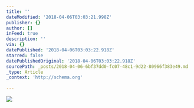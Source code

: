 ```yaml
---
title: ''
dateModified: '2018-04-06T03:03:21.998Z'
publisher: {}
author: []
inFeed: true
description: ''
via: {}
datePublished: '2018-04-06T03:03:22.918Z'
starred: false
datePublishedOriginal: '2018-04-06T03:03:22.918Z'
sourcePath: _posts/2018-04-06-6bf37dd0-fc07-48c1-9d22-80966f383e49.md
_type: Article
_context: 'http://schema.org'

---
```

![](https://the-grid-user-content.s3-us-west-2.amazonaws.com/3fc8b9f5-ccc6-478c-b8b2-dce1f2d010fd.jpg)